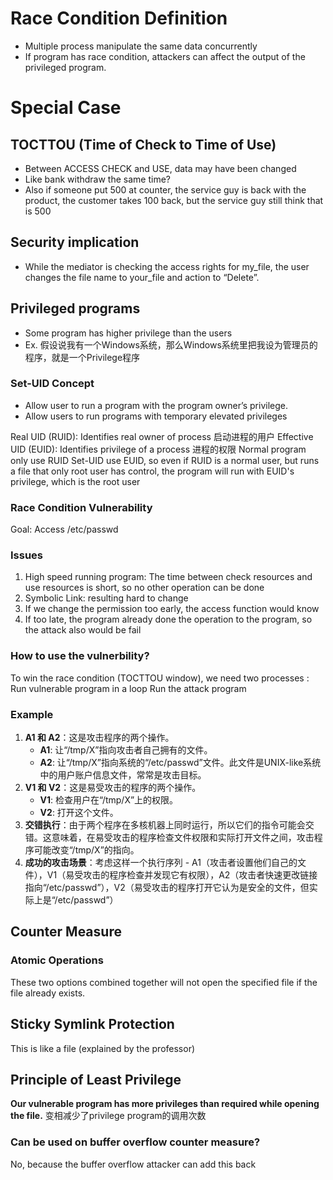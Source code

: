 # Race Condition Definition
- Multiple process manipulate the same data concurrently
- If program has race condition, attackers can affect the output of the privileged program. 
# Special Case
## TOCTTOU (Time of Check to Time of Use)
- Between ACCESS CHECK and USE, data may have been changed
- Like bank withdraw the same time? 
- Also if someone put 500 at counter, the service guy is back with the product, the customer takes 100 back, but the service guy still think that is 500
## Security implication
- While the mediator is checking the access rights for my_file, the user changes the file name to your_file and action to “Delete”.
## Privileged programs
- Some program has higher privilege than the users
- Ex. 假设说我有一个Windows系统，那么Windows系统里把我设为管理员的程序，就是一个Privilege程序

### Set-UID Concept
- Allow user to run a program with the program owner’s privilege. 
- Allow users to run programs with temporary elevated privileges

Real UID (RUID): Identifies real owner of process	启动进程的用户
Effective UID (EUID): Identifies privilege of a process 进程的权限
Normal program only use RUID
Set-UID use EUID, so even if RUID is a normal user, but runs a file that only root user has control, the program will run with EUID's privilege, which is the root user

### Race Condition Vulnerability
Goal: Access /etc/passwd
### Issues
1. High speed running program: The time between check resources and use resources is short, so no other operation can be done
2. Symbolic Link: resulting hard to change
3. If we change the permission too early, the access function would know
4. If too late, the program already done the operation to the program, so the attack also would be fail
### How to use the vulnerbility?
To win the race condition (TOCTTOU window), we need two processes :
Run vulnerable program in a loop
Run the attack program

### Example 
1. **A1 和 A2**：这是攻击程序的两个操作。
    - **A1**: 让“/tmp/X”指向攻击者自己拥有的文件。
    - **A2**: 让“/tmp/X”指向系统的“/etc/passwd”文件。此文件是UNIX-like系统中的用户账户信息文件，常常是攻击目标。
2. **V1 和 V2**：这是易受攻击的程序的两个操作。
    - **V1**: 检查用户在“/tmp/X”上的权限。
    - **V2**: 打开这个文件。
3. **交错执行**：由于两个程序在多核机器上同时运行，所以它们的指令可能会交错。这意味着，在易受攻击的程序检查文件权限和实际打开文件之间，攻击程序可能改变“/tmp/X”的指向。
4. **成功的攻击场景**：考虑这样一个执行序列 - A1（攻击者设置他们自己的文件），V1（易受攻击的程序检查并发现它有权限），A2（攻击者快速更改链接指向“/etc/passwd”），V2（易受攻击的程序打开它认为是安全的文件，但实际上是“/etc/passwd”）

## Counter Measure
### Atomic Operations
These two options combined together will not open the specified file if the file already exists.
## Sticky Symlink Protection
This is like a file (explained by the professor)

## Principle of Least Privilege
**Our vulnerable program has more privileges than required while opening the file.**
变相减少了privilege program的调用次数

### Can be used on buffer overflow counter measure?

No, because the buffer overflow attacker can add this back